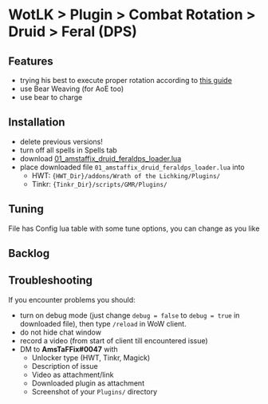 # WotLK > Plugin > Combat Rotation > Druid > Feral (DPS)

## Features
- trying his best to execute proper rotation according to [this guide](https://www.wowhead.com/wotlk/guide/classes/druid/feral/dps-rotation-cooldowns-abilities-pve)
- use Bear Weaving (for AoE too)
- use bear to charge

## Installation
- delete previous versions!
- turn off all spells in Spells tab
- download [01_amstaffix_druid_feraldps_loader.lua](https://raw.githubusercontent.com/Dream-Weaver-GMR-Profiles-Plugins/public/master/plugins/wotlk/combat_rotation/druid/feraldps/v1/01_amstaffix_druid_feraldps_loader.lua)
- place downloaded file `01_amstaffix_druid_feraldps_loader.lua` into
  - HWT: `{HWT_Dir}/addons/Wrath of the Lichking/Plugins/`
  - Tinkr: `{Tinkr_Dir}/scripts/GMR/Plugins/`

## Tuning
File has Config lua table with some tune options, you can change as you like

## Backlog

## Troubleshooting
If you encounter problems you should:
- turn on debug mode (just change `debug = false` to `debug = true` in downloaded file), then type `/reload` in WoW client.
- do not hide chat window
- record a video (from start of client till encountered issue)
- DM to **AmsTaFFix#0047** with
  - Unlocker type (HWT, Tinkr, Magick)
  - Description of issue
  - Video as attachment/link
  - Downloaded plugin as attachment
  - Screenshot of your `Plugins/` directory
